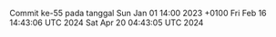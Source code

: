 Commit ke-55 pada tanggal Sun Jan 01 14:00 2023 +0100
Fri Feb 16 14:43:06 UTC 2024
Sat Apr 20 04:43:05 UTC 2024

